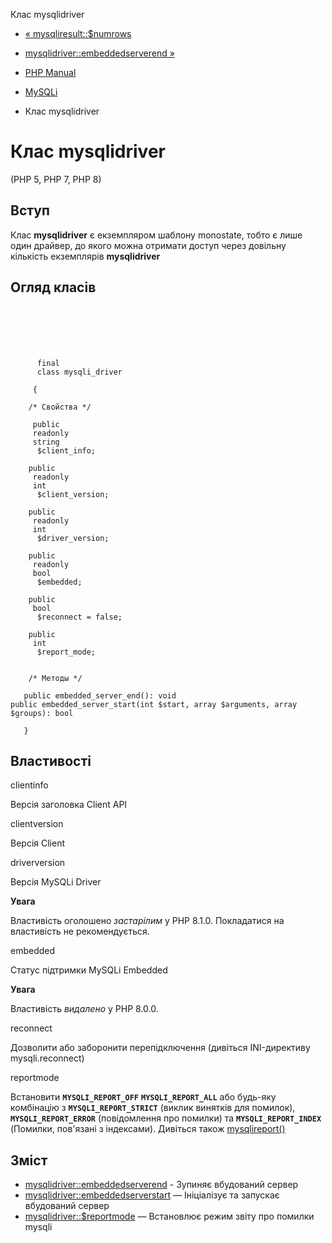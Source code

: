 Клас mysqlidriver

-   [« mysqliresult::$numrows](mysqli-result.num-rows.html)
    
-   [mysqlidriver::embeddedserverend »](mysqli-driver.embedded-server-end.html)
    
-   [PHP Manual](index.html)
    
-   [MySQLi](book.mysqli.html)
    
-   Клас mysqlidriver
    

# Клас mysqlidriver

(PHP 5, PHP 7, PHP 8)

## Вступ

Клас **mysqlidriver** є екземпляром шаблону monostate, тобто є лише один драйвер, до якого можна отримати доступ через довільну кількість екземплярів **mysqlidriver**

## Огляд класів

```classsynopsis

     
    

    
     
      final
      class mysqli_driver
     
     {

    /* Свойства */
    
     public
     readonly
     string
      $client_info;

    public
     readonly
     int
      $client_version;

    public
     readonly
     int
      $driver_version;

    public
     readonly
     bool
      $embedded;

    public
     bool
      $reconnect = false;

    public
     int
      $report_mode;


    /* Методы */
    
   public embedded_server_end(): void
public embedded_server_start(int $start, array $arguments, array $groups): bool

   }
```

## Властивості

clientinfo

Версія заголовка Client API

clientversion

Версія Client

driverversion

Версія MySQLi Driver

**Увага**

Властивість оголошено *застарілим* у PHP 8.1.0. Покладатися на властивість не рекомендується.

embedded

Статус підтримки MySQLi Embedded

**Увага**

Властивість *видалено* у PHP 8.0.0.

reconnect

Дозволити або заборонити перепідключення (дивіться INI-директиву mysqli.reconnect)

reportmode

Встановити **`MYSQLI_REPORT_OFF`** **`MYSQLI_REPORT_ALL`** або будь-яку комбінацію з **`MYSQLI_REPORT_STRICT`** (виклик винятків для помилок), **`MYSQLI_REPORT_ERROR`** (повідомлення про помилки) та **`MYSQLI_REPORT_INDEX`** (Помилки, пов'язані з індексами). Дивіться також [mysqlireport()](function.mysqli-report.html)

## Зміст

-   [mysqlidriver::embeddedserverend](mysqli-driver.embedded-server-end.html) - Зупиняє вбудований сервер
-   [mysqlidriver::embeddedserverstart](mysqli-driver.embedded-server-start.html) — Ініціалізує та запускає вбудований сервер
-   [mysqlidriver::$reportmode](mysqli-driver.report-mode.html) — Встановлює режим звіту про помилки mysqli